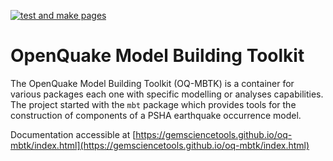 [![test and make pages](https://github.com/GEMScienceTools/oq-mbtk/actions/workflows/test_deploy.yaml/badge.svg)](https://github.com/GEMScienceTools/oq-mbtk/actions/workflows/test_deploy.yaml)

# OpenQuake Model Building Toolkit
The OpenQuake Model Building Toolkit (OQ-MBTK) is a container for various packages each one with specific modelling or analyses capabilities. The project started with the `mbt` package which provides tools for the construction of components of a PSHA earthquake occurrence model. 

Documentation accessible at [https://gemsciencetools.github.io/oq-mbtk/index.html](https://gemsciencetools.github.io/oq-mbtk/index.html)
